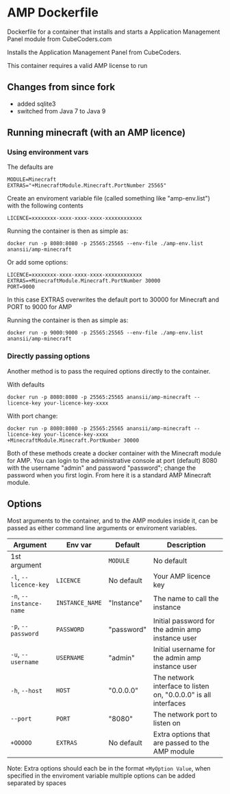 # AMP Dockerfile
Dockerfile for a container that installs and starts a Application Management Panel module from CubeCoders.com

Installs the Application Management Panel from CubeCoders.
 
This container requires a valid AMP license to run

## Changes from since fork
- added sqlite3
- switched from Java 7 to Java 9


## Running minecraft (with an AMP licence)

### Using environment vars

The defaults are 

```
MODULE=Minecraft
EXTRAS="+MinecraftModule.Minecraft.PortNumber 25565"
```

Create an enviroment variable file (called something like "amp-env.list") with the following contents

```
LICENCE=xxxxxxxx-xxxx-xxxx-xxxx-xxxxxxxxxxxx
```

Running the container is then as simple as:

`docker run -p 8080:8080 -p 25565:25565 --env-file ./amp-env.list anansii/amp-minecraft`


Or add some options:
```
LICENCE=xxxxxxxx-xxxx-xxxx-xxxx-xxxxxxxxxxxx
EXTRAS=+MinecraftModule.Minecraft.PortNumber 30000
PORT=9000 
```
In this case EXTRAS overwrites the default port to 30000 for Minecraft and PORT to 9000 for AMP 


Running the container is then as simple as:

`docker run -p 9000:9000 -p 25565:25565 --env-file ./amp-env.list anansii/amp-minecraft`

### Directly passing options

Another method is to pass the required options directly to the container.

With defaults

`docker run -p 8080:8080 -p 25565:25565 anansii/amp-minecraft --licence-key your-licence-key-xxxx`

With port change:

`docker run -p 8080:8080 -p 25565:25565 anansii/amp-minecraft --licence-key your-licence-key-xxxx +MinecraftModule.Minecraft.PortNumber 30000`


Both of these methods create a docker container with the Minecraft module for AMP. You can login to the administrative console at port (default) 8080 with the username "admin" and password "password"; change the password when you first login. From here it is a standard AMP Minecraft module.


## Options

Most arguments to the container, and to the AMP modules inside it, can be passed as either command line arguments or enviroment variables.

| Argument | Env var | Default | Description |
| -------- | ------- | ------- | ----------- |
| 1st argument | | `MODULE` | No default | The AMP module to make an instance of |
| `-l`, `--licence-key` | `LICENCE` | No default | Your AMP licence key |
| `-n`, `--instance-name` | `INSTANCE_NAME` | "Instance" | The name to call the instance |
| `-p`, `--password` | `PASSWORD` | "password" | Initial password for the admin amp instance user |
| `-u`, `--username` | `USERNAME` | "admin" | Initial username for the admin amp instance user |
| `-h`, `--host` | `HOST` | "0.0.0.0" | The network interface to listen on, "0.0.0.0" is all interfaces |
| `--port` | `PORT` | "8080" | The network port to listen on |
| `+OOOOO` | `EXTRAS` | No default | Extra options that are passed to the AMP module |

Note: Extra options should each be in the format `+MyOption Value`, when specified in the enviroment variable multiple options can be added separated by spaces